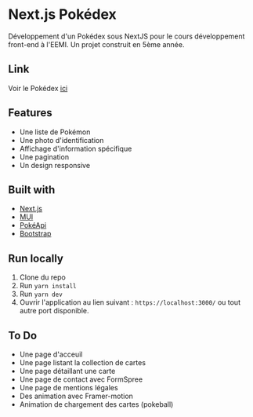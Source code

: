 # Next.js Pokédex

Développement d'un Pokédex sous NextJS pour le cours développement front-end à l'EEMI. 
Un projet construit en 5ème année. 

## Link

Voir le Pokédex [ici](https://poke-eemi.vercel.app/)

## Features

- Une liste de Pokémon
- Une photo d'identification
- Affichage d'information spécifique
- Une pagination
- Un design responsive

## Built with

- [Next.js](https://nextjs.org/)
- [MUI](https://mui.com/)
- [PokéApi](https://pokeapi.co/)
- [Bootstrap](https://getbootstrap.com/)

## Run locally

1. Clone du repo
2. Run `yarn install`
3. Run `yarn dev`
4. Ouvrir l'application au lien suivant : `https://localhost:3000/` ou tout autre port disponible.

## To Do
- Une page d'acceuil
- Une page listant la collection de cartes
- Une page détaillant une carte
- Une page de contact avec FormSpree
- Une page de mentions légales
- Des animation avec Framer-motion
- Animation de chargement des cartes (pokeball)
